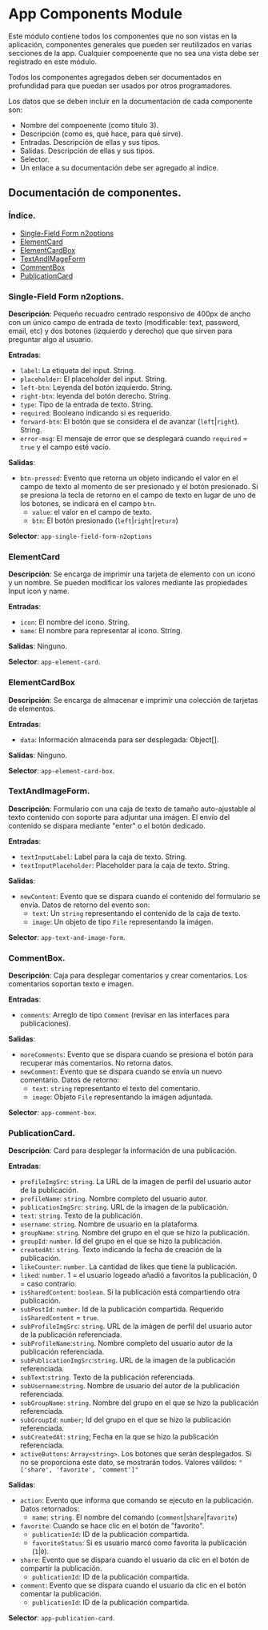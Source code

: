 # App Components Module

Este módulo contiene todos los componentes que no son vistas en la aplicación, componentes generales que pueden ser 
reutilizados en varias secciones de la app. Cualquier compoenente que no sea una vista debe ser registrado
en este módulo.

Todos los componentes agregados deben ser documentados en profundidad para que puedan ser usados por otros programadores.

Los datos que se deben incluir en la documentación de cada componente son:

* Nombre del compoenente (como título 3).
* Descripción (como es, qué hace, para qué sirve).
* Entradas. Descripción de ellas y sus tipos.
* Salidas. Descripción de ellas y sus tipos.
* Selector.
* Un enlace a su documentación debe ser agregado al índice.

## Documentación de componentes.

### Índice.
* [Single-Field Form n2options](#Single-field-Form-n2options)
* [ElementCard](#ElementCard)
* [ElementCardBox](#ElementCardBox)
* [TextAndIMageForm](#TextAndIMageForm)
* [CommentBox](#CommentBox)
* [PublicationCard](#PublicationCard)

### Single-Field Form n2options.

**Descripción**: Pequeño recuadro centrado responsivo de 400px de ancho con un único campo de entrada de texto (modificable: text, password, email, etc)
y dos botones (izquierdo y derecho) que que sirven para preguntar algo al usuario.

**Entradas**:
* `label`: La etiqueta del input. String.
* `placeholder`: El placeholder del input. String.
* `left-btn`: Leyenda del botón izquierdo. String.
* `right-btn`: leyenda del botón derecho. String.
* `type`: Tipo de la entrada de texto. String.
* `required`: Booleano indicando si es requerido.
* `forward-btn`: El botón que se considera el de avanzar (`left`|`right`). String.
* `error-msg`: El mensaje de error que se desplegará cuando `required` = `true` y el campo esté vacío.

**Salidas**:
* `btn-pressed`: Evento que retorna un objeto indicando el valor en el campo de texto al momento de ser presionado y el botón presionado. Si se presiona la tecla de retorno en el campo de texto en lugar de uno de los botones, se indicará en el campo `btn`.
  * `value`: el valor en el campo de texto.
  * `btn`: El botón presionado (`left`|`right`|`return`)

**Selector**: `app-single-field-form-n2options`

### ElementCard

**Descripción**: Se encarga de imprimir una tarjeta de elemento con un icono y un nombre. Se pueden modificar
los valores mediante las propiedades Input icon y name.

**Entradas**:
* `icon`: El nombre del icono. String.
* `name`: El nombre para representar al icono. String.

**Salidas**: Ninguno.

**Selector**: `app-element-card`.

### ElementCardBox

**Descripción**: Se encarga de almacenar e imprimir una colección de tarjetas de elementos.

**Entradas**: 
* `data`: Información almacenda para ser desplegada: Object[].

**Salidas**: Ninguno.

**Selector**: `app-element-card-box`.

### TextAndImageForm.

**Descripción**: Formulario con una caja de texto de tamaño auto-ajustable al texto contenido con soporte para adjuntar una imágen.
El envío del contenido se dispara mediante "enter" o el botón dedicado.

**Entradas**:
* `textInputLabel`: Label para la caja de texto. String.
* `textInputPlaceholder`: Placeholder para la caja de texto. String.

**Salidas**:
* `newContent`: Evento que se dispara cuando el contenido del formulario se envía. Datos de retorno del evento son:
  * `text`: Un `string` representando el contenido de la caja de texto.
  * `image`: Un objeto de tipo `File` representando la imágen.

**Selector**: `app-text-and-image-form`.

### CommentBox.

**Descripción**: Caja para desplegar comentarios y crear comentarios. Los comentarios soportan texto e imagen.

**Entradas**:
* `comments`: Arreglo de tipo `Comment` (revisar en las interfaces para publicaciones).

**Salidas**:
* `moreComments`: Evento que se dispara cuando se presiona el botón para recuperar más comentarios. No retorna datos.
* `newComment`: Evento que se dispara cuando se envía un nuevo comentario. Datos de retorno:
  * `text`: `string` representanto el texto del comentario.
  * `image`: Objeto `File` representando la imágen adjuntada.

**Selector**: `app-comment-box`.

### PublicationCard.

**Descripción**: Card para desplegar la información de una publicación.

**Entradas**:
* `profileImgSrc`: `string`. La URL de la imagen de perfil del usuario autor de la publicación.
* `profileName`: `string`. Nombre completo del usuario autor.
* `publicationImgSrc`: `string`. URL de la imagen de la publicación.
* `text`: `string`. Texto de la publicación.
* `username`: `string`. Nombre de usuario en la plataforma.
* `groupName`: `string`. Nombre del grupo en el que se hizo la publicación.
* `groupId`: `number`. Id del grupo en el que se hizo la publicación.
* `createdAt`: `string`. Texto indicando la fecha de creación de la publicación.
* `likeCounter`: `number`. La cantidad de likes que tiene la publicación.
* `liked`: `number`. 1 =  el usuario logeado añadió a favoritos la publicación,
  0 = caso contrario.
* `isSharedContent`: `boolean`. Si la publicación está compartiendo otra publicación.
* `subPostId`: `number`. Id de la publicación compartida. Requerido `isSharedContent` = `true`.
* `subProfileImgSrc`: `string`. URL de la imágen de perfil del usuario autor 
  de la publicación referenciada.
* `subProfileName`:`string`. Nombre completo del usuario autor de la publicación referenciada.
* `subPublicationImgSrc`:`string`. URL de la imagen de la publicación referenciada.
* `subText`:`string`. Texto de la publicación referenciada.
* `subUsername`:`string`. Nombre de usuario del autor de la publicación referenciada.
* `subGroupName`: `string`. Nombre del grupo en el que se hizo la publicación referenciada.
* `subGroupId`: `number`; Id del grupo en el que se hizo la publicación referenciada.
* `subCreatedAt`: `string`; Fecha en la que se hizo la publicación referenciada.
* `activeButtons`: `Array<string>`. Los botones que serán desplegados. 
  Si no se proporciona este dato, se mostrarán todos. 
  Valores váildos: `"['share', 'favorite', 'comment']"`

**Salidas**:
* `action`: Evento que informa que comando se ejecuto en la publicación. Datos retornados:
  * `name`: `string`. El nombre del comando (`comment`|`share`|`favorite`)
* `favorite`: Cuando se hace clic en el botón de "favorito".
  * `publicationId`: ID de la publicación compartida.
  * `favoriteStatus`: Si es usuario marcó como favorita la publicación (`1`|`0`).
* `share`: Evento que se dispara cuando el usuario da clic en el botón de compartir la publicación.
  * `publicationId`: ID de la publicación compartida.
* `comment`: Evento que se dispara cuando el usuario da clic en el botón comentar la publicación.
  * `publicationId`: ID de la publicación compartida.

**Selector**: `app-publication-card`.
